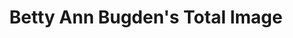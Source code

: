 ---
title: "Betty Ann Bugden's Total Image"
url: /shenandoah/betty-ann-bugdens-total-image/
shop: hairdresser
---